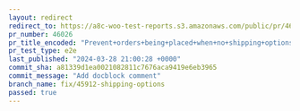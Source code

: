 ```yaml
---
layout: redirect
redirect_to: https://a8c-woo-test-reports.s3.amazonaws.com/public/pr/46026/e2e/index.html
pr_number: 46026
pr_title_encoded: "Prevent+orders+being+placed+when+no+shipping+options+are+available"
pr_test_type: e2e
last_published: "2024-03-28 21:00:28 +0000"
commit_sha: a81339d1ea0021082811c7676aca9419e6eb3965
commit_message: "Add docblock comment"
branch_name: fix/45912-shipping-options
passed: true
---
```

